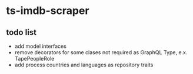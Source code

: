 # ts-imdb-scraper
## todo list
- add model interfaces
- remove decorators for some clases not required as GraphQL Type, e.x. TapePeopleRole
- add process countries and languages as repository traits
